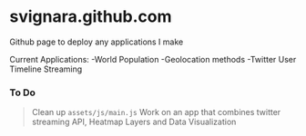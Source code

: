 svignara.github.com
===================

Github page to deploy any applications I make

Current Applications:
-World Population
-Geolocation methods
-Twitter User Timeline Streaming

### To Do ###

>Clean up `assets/js/main.js`
>Work on an app that combines twitter streaming API, Heatmap Layers and Data Visualization
